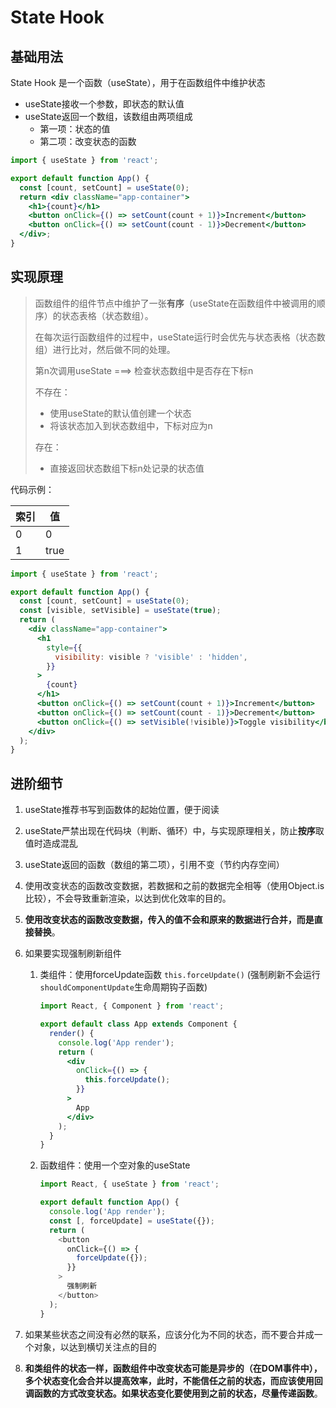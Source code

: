 # State Hook

## 基础用法

State Hook 是一个函数（useState），用于在函数组件中维护状态

- useState接收一个参数，即状态的默认值
- useState返回一个数组，该数组由两项组成
  - 第一项：状态的值
  - 第二项：改变状态的函数

```jsx
import { useState } from 'react';

export default function App() {
  const [count, setCount] = useState(0);
  return <div className="app-container">
    <h1>{count}</h1>
    <button onClick={() => setCount(count + 1)}>Increment</button>
    <button onClick={() => setCount(count - 1)}>Decrement</button>
  </div>;
}
```

## 实现原理

> 函数组件的组件节点中维护了一张**有序**（useState在函数组件中被调用的顺序）的状态表格（状态数组）。
>
> 在每次运行函数组件的过程中，useState运行时会优先与状态表格（状态数组）进行比对，然后做不同的处理。
>
> 第n次调用useState  ===> 检查状态数组中是否存在下标n
>
> 不存在：
>
> - 使用useState的默认值创建一个状态
> - 将该状态加入到状态数组中，下标对应为n
>
> 存在：
>
> - 直接返回状态数组下标n处记录的状态值

代码示例：

| 索引 | 值   |
| ---- | ---- |
| 0    | 0    |
| 1    | true |

```jsx
import { useState } from 'react';

export default function App() {
  const [count, setCount] = useState(0);
  const [visible, setVisible] = useState(true);
  return (
    <div className="app-container">
      <h1
        style={{
          visibility: visible ? 'visible' : 'hidden',
        }}
      >
        {count}
      </h1>
      <button onClick={() => setCount(count + 1)}>Increment</button>
      <button onClick={() => setCount(count - 1)}>Decrement</button>
      <button onClick={() => setVisible(!visible)}>Toggle visibility</button>
    </div>
  );
}
```



## 进阶细节

1. useState推荐书写到函数体的起始位置，便于阅读

2. useState严禁出现在代码块（判断、循环）中，与实现原理相关，防止**按序**取值时造成混乱

3. useState返回的函数（数组的第二项），引用不变（节约内存空间）

4. 使用改变状态的函数改变数据，若数据和之前的数据完全相等（使用Object.is比较），不会导致重新渲染，以达到优化效率的目的。

5. **使用改变状态的函数改变数据，传入的值不会和原来的数据进行合并，而是直接替换**。

6. 如果要实现强制刷新组件
   1. 类组件：使用forceUpdate函数 `this.forceUpdate()`  (强制刷新不会运行`shouldComponentUpdate`生命周期钩子函数)
   
      ```jsx
      import React, { Component } from 'react';
      
      export default class App extends Component {
        render() {
          console.log('App render');
          return (
            <div
              onClick={() => {
                this.forceUpdate();
              }}
            >
              App
            </div>
          );
        }
      }
      ```
   
   2. 函数组件：使用一个空对象的useState
   
       ```js
       import React, { useState } from 'react';
       
       export default function App() {
         console.log('App render');
         const [, forceUpdate] = useState({});
         return (
           <button
             onClick={() => {
               forceUpdate({});
             }}
           >
             强制刷新
           </button>
         );
       }
       ```
   
7. 如果某些状态之间没有必然的联系，应该分化为不同的状态，而不要合并成一个对象，以达到横切关注点的目的

8. **和类组件的状态一样，函数组件中改变状态可能是异步的（在DOM事件中），多个状态变化会合并以提高效率，此时，不能信任之前的状态，而应该使用回调函数的方式改变状态。如果状态变化要使用到之前的状态，尽量传递函数**。